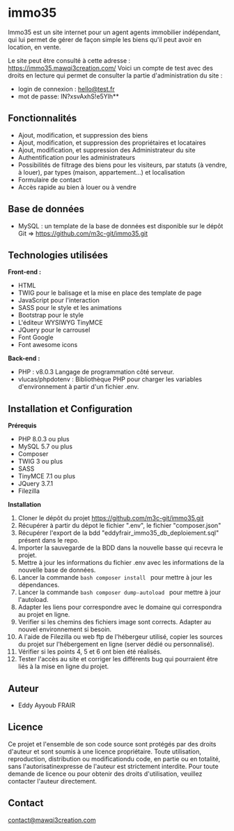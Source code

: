 # immo35

Immo35 est un site internet pour un agent agents immobilier indépendant, qui lui permet de gérer de façon simple les biens qu'il peut avoir en location, en vente.  

Le site peut être consulté à cette adresse  : https://immo35.mawqi3creation.com/ 
Voici un compte de test avec des droits en lecture qui permet de consulter la partie d'administration du site : 
- login de connexion : hello@test.fr 
- mot de passe: IN?xsvAxhS!e5Ylh**

## Fonctionnalités
- Ajout, modification, et suppression des biens
- Ajout, modification, et suppression des propriétaires  et locataires 
- Ajout, modification, et suppression des Administrateur du site
- Authentification pour les administrateurs
- Possibilités de filtrage des biens pour les visiteurs, par statuts  (à vendre, à louer), par types (maison, appartement...) et localisation
- Formulaire  de contact
- Accès rapide au bien à louer ou à vendre

## Base de données
- MySQL : un template de la base de données est disponible sur le dépôt Git => https://github.com/m3c-git/immo35.git <!-- Demander le droits d'accès au repo avant, si besoin -->

## Technologies utilisées
**Front-end :**
- HTML 
- TWIG pour le balisage et la mise en place des template de page 
- JavaScript pour l'interaction
- SASS pour le style et les animations 
- Bootstrap pour le style 
- L'éditeur WYSIWYG TinyMCE
- JQuery pour le carrousel
- Font Google
- Font awesome icons

**Back-end :**
- PHP : v8.0.3 Langage de programmation côté serveur.
- vlucas/phpdotenv : Bibliothèque PHP pour charger les variables d'environnement à partir d'un fichier .env.

## Installation et Configuration
**Prérequis** 
- PHP 8.0.3 ou plus
- MySQL 5.7 ou plus
- Composer
- TWIG 3 ou plus 
- SASS 
- TinyMCE 7.1 ou plus 
- JQuery 3.7.1
- Filezilla

**Installation**
1. Cloner le dépôt du projet https://github.com/m3c-git/immo35.git <!-- Demander le droits d'accès au repo avant, si besoin -->
2. Récupérer à partir du dépot le fichier ".env", le fichier "composer.json"
3. Récupérer l'export de la bdd "eddyfrair_immo35_db_deploiement.sql" présent dans le repo.
4. Importer la sauvegarde de la BDD dans la nouvelle basse qui recevra le projet.
5. Mettre à jour les informations du fichier .env avec les informations de la nouvelle base de données.
6. Lancer la commande ```bash composer install ``` pour mettre à jour les dépendances.
7. Lancer la commande ```bash composer dump-autoload ``` pour mettre à jour l'autoload.
8. Adapter les liens pour correspondre avec le domaine  qui correspondra au projet en ligne.
9. Verifier si les chemins des fichiers image sont corrects. Adapter au nouvel environnement si besoin. 
10. A l'aide de Filezilla ou web ftp de l'hébergeur utilisé, copier les sources du projet sur l'hébergement en ligne (server dédié ou personnalisé).
11. Vérifier si les points 4, 5 et 6 ont bien été réalisés.
12. Tester l'accès au site et corriger les différents bug qui pourraient  être liés à la mise en ligne du projet.

## Auteur
- Eddy Ayyoub FRAIR


## Licence
Ce projet et l'ensemble de son code source sont protégés par des droits d'auteur et sont soumis à une licence propriétaire.
Toute utilisation, reproduction, distribution ou modificationdu code, en partie ou en totalité, sans l'autorisatinexpresse de l'auteur est strictement interdite.
Pour toute demande de licence ou pour obtenir des droits d'utilisation, veuillez contacter l'auteur directement.

## Contact
contact@mawqi3creation.com
